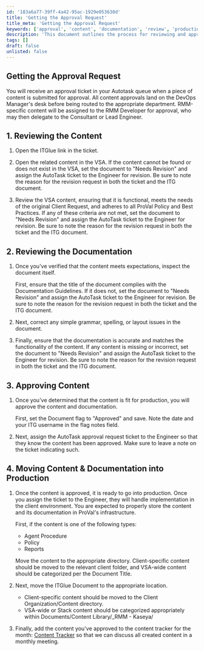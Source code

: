 ```yaml
---
id: '183a6a77-39ff-4a42-95ac-1929e053630d'
title: 'Getting the Approval Request'
title_meta: 'Getting the Approval Request'
keywords: ['approval', 'content', 'documentation', 'review', 'production']
description: 'This document outlines the process for reviewing and approving content submitted for approval in the Autotask queue. It includes steps for verifying content functionality, ensuring documentation meets guidelines, and moving approved content into production.'
tags: []
draft: false
unlisted: false
---
```


## Getting the Approval Request

You will receive an approval ticket in your Autotask queue when a piece of content is submitted for approval. All content approvals land on the DevOps Manager's desk before being routed to the appropriate department. RMM-specific content will be assigned to the RMM Developer for approval, who may then delegate to the Consultant or Lead Engineer.

## 1. Reviewing the Content

1. Open the ITGlue link in the ticket.

2. Open the related content in the VSA. If the content cannot be found or does not exist in the VSA, set the document to "Needs Revision" and assign the AutoTask ticket to the Engineer for revision. Be sure to note the reason for the revision request in both the ticket and the ITG document.

3. Review the VSA content, ensuring that it is functional, meets the needs of the original Client Request, and adheres to all ProVal Policy and Best Practices. If any of these criteria are not met, set the document to "Needs Revision" and assign the AutoTask ticket to the Engineer for revision. Be sure to note the reason for the revision request in both the ticket and the ITG document.

## 2. Reviewing the Documentation

1. Once you've verified that the content meets expectations, inspect the document itself.  
   
   First, ensure that the title of the document complies with the Documentation Guidelines. If it does not, set the document to "Needs Revision" and assign the AutoTask ticket to the Engineer for revision. Be sure to note the reason for the revision request in both the ticket and the ITG document.

2. Next, correct any simple grammar, spelling, or layout issues in the document.

3. Finally, ensure that the documentation is accurate and matches the functionality of the content. If any content is missing or incorrect, set the document to "Needs Revision" and assign the AutoTask ticket to the Engineer for revision. Be sure to note the reason for the revision request in both the ticket and the ITG document.

## 3. Approving Content

1. Once you've determined that the content is fit for production, you will approve the content and documentation.  
   
   First, set the Document flag to "Approved" and save. Note the date and your ITG username in the flag notes field.

2. Next, assign the AutoTask approval request ticket to the Engineer so that they know the content has been approved. Make sure to leave a note on the ticket indicating such.

## 4. Moving Content & Documentation into Production

1. Once the content is approved, it is ready to go into production. Once you assign the ticket to the Engineer, they will handle implementation in the client environment. You are expected to properly store the content and its documentation in ProVal's infrastructure.  
   
   First, if the content is one of the following types:
   - Agent Procedure
   - Policy
   - Reports
   
   Move the content to the appropriate directory. Client-specific content should be moved to the relevant client folder, and VSA-wide content should be categorized per the Document Title.

2. Next, move the ITGlue Document to the appropriate location.  
   - Client-specific content should be moved to the Client Organization/Content directory.
   - VSA-wide or Stack content should be categorized appropriately within Documents/Content Library/_RMM - Kaseya/

3. Finally, add the content you've approved to the content tracker for the month: [Content Tracker](https://proval.itglue.com/5078775/documents/folder/3021357) so that we can discuss all created content in a monthly meeting.
